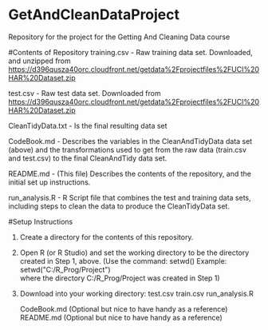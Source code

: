 # GetAndCleanDataProject
Repository for the project for the Getting And Cleaning Data course

#Contents of Repository
training.csv - Raw training data set.
               Downloaded, and unzipped from https://d396qusza40orc.cloudfront.net/getdata%2Fprojectfiles%2FUCI%20HAR%20Dataset.zip 

test.csv - Raw test data set.
           Downloaded from https://d396qusza40orc.cloudfront.net/getdata%2Fprojectfiles%2FUCI%20HAR%20Dataset.zip 

CleanTidyData.txt - Is the final resulting data set

CodeBook.md - Describes the variables in the CleanAndTidyData data set (above) and the transformations used to get from the raw data (train.csv and test.csv) to the final CleanAndTidy data set.

README.md - (This file) Describes the contents of the repository, and the initial set up instructions.

run_analysis.R - R Script file that combines the test and training data sets, including steps to clean the data to produce the CleanTidyData set.


#Setup Instructions
1. Create a directory for the contents of this repository.

2. Open R (or R Studio) and set the working directory to be the directory created in Step 1, above.
        (Use the command:  setwd(<path>)   Example:  setwd("C:/R_Prog/Project")  
         where the directory C:/R_Prog/Project was created in Step 1)

3. Download into your working directory:
	test.csv
	train.csv
	run_analysis.R

	CodeBook.md (Optional but nice to have handy as a reference)
	README.md   (Optional but nice to have handy as a reference)
	

